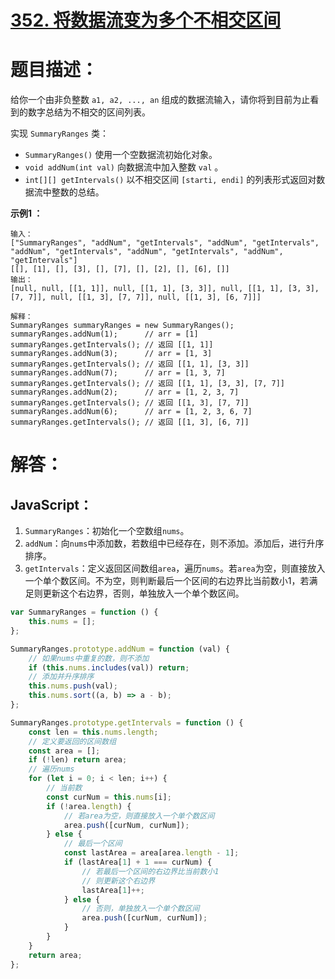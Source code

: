 # [352. 将数据流变为多个不相交区间](https://leetcode-cn.com/problems/data-stream-as-disjoint-intervals/)

# 题目描述：

给你一个由非负整数 `a1, a2, ..., an` 组成的数据流输入，请你将到目前为止看到的数字总结为不相交的区间列表。

实现 `SummaryRanges` 类：

- `SummaryRanges()` 使用一个空数据流初始化对象。
- `void addNum(int val)` 向数据流中加入整数 `val` 。
- `int[][] getIntervals()` 以不相交区间 `[starti, endi]` 的列表形式返回对数据流中整数的总结。



**示例1 ：**

```
输入：
["SummaryRanges", "addNum", "getIntervals", "addNum", "getIntervals", "addNum", "getIntervals", "addNum", "getIntervals", "addNum", "getIntervals"]
[[], [1], [], [3], [], [7], [], [2], [], [6], []]
输出：
[null, null, [[1, 1]], null, [[1, 1], [3, 3]], null, [[1, 1], [3, 3], [7, 7]], null, [[1, 3], [7, 7]], null, [[1, 3], [6, 7]]]

解释：
SummaryRanges summaryRanges = new SummaryRanges();
summaryRanges.addNum(1);      // arr = [1]
summaryRanges.getIntervals(); // 返回 [[1, 1]]
summaryRanges.addNum(3);      // arr = [1, 3]
summaryRanges.getIntervals(); // 返回 [[1, 1], [3, 3]]
summaryRanges.addNum(7);      // arr = [1, 3, 7]
summaryRanges.getIntervals(); // 返回 [[1, 1], [3, 3], [7, 7]]
summaryRanges.addNum(2);      // arr = [1, 2, 3, 7]
summaryRanges.getIntervals(); // 返回 [[1, 3], [7, 7]]
summaryRanges.addNum(6);      // arr = [1, 2, 3, 6, 7]
summaryRanges.getIntervals(); // 返回 [[1, 3], [6, 7]]
```



# 解答：

## JavaScript：

1. `SummaryRanges`：初始化一个空数组`nums`。
2. `addNum`：向`nums`中添加数，若数组中已经存在，则不添加。添加后，进行升序排序。
3. `getIntervals`：定义返回区间数组`area`，遍历`nums`。若`area`为空，则直接放入一个单个数区间。不为空，则判断最后一个区间的右边界比当前数小1，若满足则更新这个右边界，否则，单独放入一个单个数区间。

```javascript
var SummaryRanges = function () {
    this.nums = [];
};

SummaryRanges.prototype.addNum = function (val) {
    // 如果nums中重复的数，则不添加
    if (this.nums.includes(val)) return;
    // 添加并升序排序
    this.nums.push(val);
    this.nums.sort((a, b) => a - b);
};

SummaryRanges.prototype.getIntervals = function () {
    const len = this.nums.length;
    // 定义要返回的区间数组
    const area = [];
    if (!len) return area;
    // 遍历nums
    for (let i = 0; i < len; i++) {
        // 当前数
        const curNum = this.nums[i];
        if (!area.length) {
            // 若area为空，则直接放入一个单个数区间
            area.push([curNum, curNum]);
        } else {
            // 最后一个区间
            const lastArea = area[area.length - 1];
            if (lastArea[1] + 1 === curNum) {
                // 若最后一个区间的右边界比当前数小1
                // 则更新这个右边界
                lastArea[1]++;
            } else {
                // 否则，单独放入一个单个数区间
                area.push([curNum, curNum]);
            }
        }
    }
    return area;
};
```

